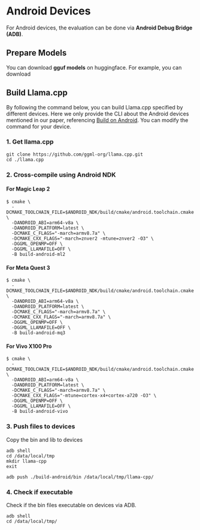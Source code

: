 # **Android Devices** 
For Android devices, the evaluation can be done via **Android Debug Bridge (ADB)**.
## Prepare Models
You can download **gguf models** on huggingface. For example, you can download 
## Build Llama.cpp
By following the command below, you can build Llama.cpp specified by different devices. Here we only provide the CLI about the Android devices mentioned in our paper, referencing [Build on Android](https://github.com/ggml-org/llama.cpp/blob/master/docs/android.md). You can modify the command for your device. 
### 1. Get llama.cpp
```
git clone https://github.com/ggml-org/llama.cpp.git
cd ./llama.cpp
```
### 2. Cross-compile using Android NDK
#### For Magic Leap 2
```
$ cmake \
  -DCMAKE_TOOLCHAIN_FILE=$ANDROID_NDK/build/cmake/android.toolchain.cmake \
  -DANDROID_ABI=arm64-v8a \
  -DANDROID_PLATFORM=latest \
  -DCMAKE_C_FLAGS="-march=armv8.7a" \
  -DCMAKE_CXX_FLAGS="-march=znver2 -mtune=znver2 -O3" \
  -DGGML_OPENMP=OFF \
  -DGGML_LLAMAFILE=OFF \
  -B build-android-ml2
```
#### For Meta Quest 3
```
$ cmake \
  -DCMAKE_TOOLCHAIN_FILE=$ANDROID_NDK/build/cmake/android.toolchain.cmake \
  -DANDROID_ABI=arm64-v8a \
  -DANDROID_PLATFORM=latest \
  -DCMAKE_C_FLAGS="-march=armv8.7a" \
  -DCMAKE_CXX_FLAGS="-march=armv8.7a" \
  -DGGML_OPENMP=OFF \
  -DGGML_LLAMAFILE=OFF \
  -B build-android-mq3
```
#### For Vivo X100 Pro
```
$ cmake \
  -DCMAKE_TOOLCHAIN_FILE=$ANDROID_NDK/build/cmake/android.toolchain.cmake \
  -DANDROID_ABI=arm64-v8a \
  -DANDROID_PLATFORM=latest \
  -DCMAKE_C_FLAGS="-march=armv8.7a" \
  -DCMAKE_CXX_FLAGS="-mtune=cortex-x4+cortex-a720 -O3" \
  -DGGML_OPENMP=OFF \
  -DGGML_LLAMAFILE=OFF \
  -B build-android-vivo
```
### 3. Push files to devices
Copy the bin and lib to devices
```
adb shell
cd /data/local/tmp
mkdir llama-cpp
exit

adb push ./build-android/bin /data/local/tmp/llama-cpp/
```
### 4. Check if executable
Check if the bin files executable on devices via ADB.
```
adb shell
cd /data/local/tmp/
```
